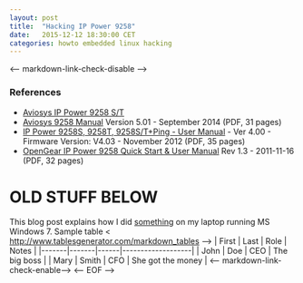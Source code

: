 ```yaml
---
layout: post
title:  "Hacking IP Power 9258"
date:   2015-12-12 18:30:00 CET
categories: howto embedded linux hacking
---
```

<-- markdown-link-check-disable -->
### References
* [Aviosys IP Power 9258 S/T](http://www.aviosys.com/9258st.html)
* [Aviosys 9258 Manual](http://www.aviosys.com/downloads/manuals/power/9258S-T-SP-TP%20manual%20-V5.01.pdf) Version 5.01 - September 2014 (PDF, 31 pages)
* [IP Power 9258S, 9258T, 9258S/T+Ping - User Manual](http://www.openxtra.co.uk/sites/openxtra.co.uk/files/download/9258st_en.pdf) - Ver 4.00 - Firmware Version: V4.03 - November 2012 (PDF, 35 pages)
* [OpenGear IP Power 9258 Quick Start & User Manual](ftp://ftp.opengear.com/manual/x-manuals/IP%20POWER%20User%20Manual.pdf) Rev 1.3 - 2011-11-16 (PDF, 32 pages)
# OLD STUFF BELOW
This blog post explains how I did [something](http://www.something.com/) on my laptop running MS Windows 7.
Sample table
< <http://www.tablesgenerator.com/markdown_tables> -->
| First | Last  | Role | Notes             |
|-------|-------|------|-------------------|
| John  | Doe   | CEO  | The big boss      |
| Mary  | Smith | CFO  | She got the money |
<-- markdown-link-check-enable-->
<-- EOF -->
